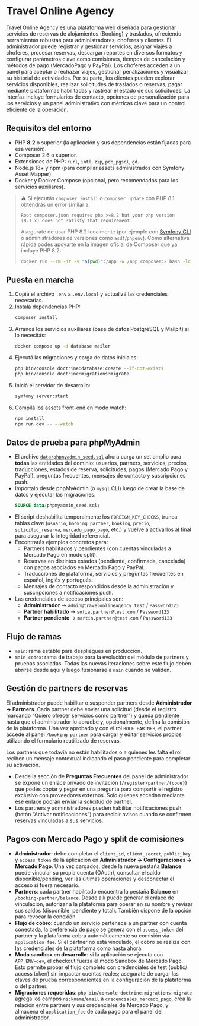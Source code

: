 # Travel Online Agency

Travel Online Agency es una plataforma web diseñada para gestionar servicios de reservas de alojamientos (Booking) y traslados, ofreciendo herramientas robustas para administradores, choferes y clientes. El administrador puede registrar y gestionar servicios, asignar viajes a choferes, procesar reservas, descargar reportes en diversos formatos y configurar parámetros clave como comisiones, tiempos de cancelación y métodos de pago (MercadoPago y PayPal). Los choferes acceden a un panel para aceptar o rechazar viajes, gestionar penalizaciones y visualizar su historial de actividades. Por su parte, los clientes pueden explorar servicios disponibles, realizar solicitudes de traslados o reservas, pagar mediante plataformas habilitadas y rastrear el estado de sus solicitudes. La interfaz incluye formularios de contacto, opciones de personalización para los servicios y un panel administrativo con métricas clave para un control eficiente de la operación.

## Requisitos del entorno

- PHP **8.2** o superior (la aplicación y sus dependencias están fijadas para esa versión).
- Composer 2.6 o superior.
- Extensiones de PHP: `curl`, `intl`, `zip`, `pdo_pgsql`, `gd`.
- Node.js 18+ y npm (para compilar assets administrados con Symfony Asset Mapper).
- Docker y Docker Compose (opcional, pero recomendados para los servicios auxiliares).

> ⚠️ Si ejecutás `composer install` o `composer update` con PHP 8.1 obtendrás un error similar a:
>
> ```
> Root composer.json requires php >=8.2 but your php version (8.1.x) does not satisfy that requirement.
> ```
>
> Asegurate de usar PHP 8.2 localmente (por ejemplo con [Symfony CLI](https://symfony.com/download) o administradores de versiones como `asdf`/`phpenv`). Como alternativa rápida podés apoyarte en la imagen oficial de Composer que ya incluye PHP 8.2:
>
> ```bash
> docker run --rm -it -v "$(pwd)":/app -w /app composer:2 bash -lc "composer install"
> ```

## Puesta en marcha

1. Copiá el archivo `.env` a `.env.local` y actualizá las credenciales necesarias.
2. Instalá dependencias PHP:
   ```bash
   composer install
   ```
3. Arrancá los servicios auxiliares (base de datos PostgreSQL y Mailpit) si lo necesitás:
   ```bash
   docker compose up -d database mailer
   ```
4. Ejecutá las migraciones y carga de datos iniciales:
   ```bash
   php bin/console doctrine:database:create --if-not-exists
   php bin/console doctrine:migrations:migrate
   ```
5. Iniciá el servidor de desarrollo:
   ```bash
   symfony server:start
   ```
6. Compilá los assets front-end en modo watch:
   ```bash
   npm install
   npm run dev -- --watch
   ```

## Datos de prueba para phpMyAdmin

- El archivo [`data/phpmyadmin_seed.sql`](data/phpmyadmin_seed.sql) ahora carga un set amplio para **todas** las entidades del dominio: usuarios, partners, servicios, precios, traducciones, estados de reserva, solicitudes, pagos (Mercado Pago y PayPal), preguntas frecuentes, mensajes de contacto y suscripciones push.
- Importalo desde phpMyAdmin (o `mysql` CLI) luego de crear la base de datos y ejecutar las migraciones:
  ```sql
  SOURCE data/phpmyadmin_seed.sql;
  ```
- El script deshabilita temporalmente los `FOREIGN_KEY_CHECKS`, trunca tablas clave (`usuario`, `booking_partner`, `booking`, `precio`, `solicitud_reserva`, `mercado_pago_pago`, etc.) y vuelve a activarlos al final para asegurar la integridad referencial.
- Encontrarás ejemplos concretos para:
  - Partners habilitados y pendientes (con cuentas vinculadas a Mercado Pago en modo split).
  - Reservas en distintos estados (pendiente, confirmada, cancelada) con pagos asociados en Mercado Pago y PayPal.
  - Traducciones de plataforma, servicios y preguntas frecuentes en español, inglés y portugués.
  - Mensajes de contacto respondidos desde la administración y suscripciones a notificaciones push.
- Las credenciales de acceso principales son:
  - **Administrador** → `admin@travelonlineagency.test` / `Password123`
  - **Partner habilitado** → `sofia.partner@test.com` / `Password123`
  - **Partner pendiente** → `martin.partner@test.com` / `Password123`

## Flujo de ramas

- `main`: rama estable para despliegues en producción.
- `main-codex`: rama de trabajo para la evolución del módulo de partners y pruebas asociadas. Todas las nuevas iteraciones sobre este flujo deben abrirse desde aquí y luego fusionarse a `main` cuando se validen.

## Gestión de partners de reservas

El administrador puede habilitar o suspender partners desde **Administrador → Partners**. Cada partner debe enviar una solicitud (desde el registro marcando “Quiero ofrecer servicios como partner”) y queda pendiente hasta que el administrador lo apruebe y, opcionalmente, defina la comisión de la plataforma. Una vez aprobado y con el rol `ROLE_PARTNER`, el partner accede al panel `/booking-partner` para cargar y editar servicios propios utilizando el formulario reutilizado de reservas.

Los partners que todavía no están habilitados o a quienes les falta el rol reciben un mensaje contextual indicando el paso pendiente para completar su activación.

- Desde la sección de **Preguntas Frecuentes** del panel de administrador se expone un enlace privado de invitación (`/register/partner/{code}`) que podés copiar y pegar en una pregunta para compartir el registro exclusivo con proveedores externos. Solo quienes accedan mediante ese enlace podrán enviar la solicitud de partner.
- Los partners y administradores pueden habilitar notificaciones push (botón “Activar notificaciones”) para recibir avisos cuando se confirmen reservas vinculadas a sus servicios.

## Pagos con Mercado Pago y split de comisiones

- **Administrador**: debe completar el `client_id`, `client_secret`, `public_key` y `access_token` de la aplicación en **Administrador → Configuraciones → Mercado Pago**. Una vez cargados, desde la nueva pestaña **Balance** puede vincular su propia cuenta (OAuth), consultar el saldo disponible/pending, ver las últimas operaciones y desconectar el acceso si fuera necesario.
- **Partners**: cada partner habilitado encuentra la pestaña **Balance** en `/booking-partner/balance`. Desde allí puede generar el enlace de vinculación, autorizar a la plataforma para operar en su nombre y revisar sus saldos (disponible, pendiente y total). También dispone de la opción para revocar la conexión.
- **Flujo de cobro**: cuando un servicio pertenece a un partner con cuenta conectada, la preferencia de pago se genera con el `access_token` del partner y la plataforma cobra automáticamente su comisión vía `application_fee`. Si el partner no está vinculado, el cobro se realiza con las credenciales de la plataforma como hasta ahora.
- **Modo sandbox en desarrollo**: si la aplicación se ejecuta con `APP_ENV=dev`, el checkout fuerza el modo Sandbox de Mercado Pago. Esto permite probar el flujo completo con credenciales de test (public/ access token) sin impactar cuentas reales; asegurate de cargar las claves de prueba correspondientes en la configuración de la plataforma o del partner.
- **Migraciones requeridas**: `php bin/console doctrine:migrations:migrate` agrega los campos `nickname`/`email` a `credenciales_mercado_pago`, crea la relación entre partners y sus credenciales de Mercado Pago, y almacena el `application_fee` de cada pago para el panel del administrador.
